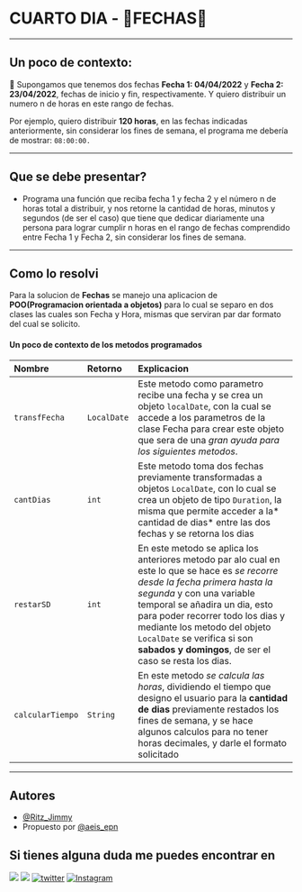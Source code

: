 
# CUARTO DIA - 📅FECHAS📅

---
## Un poco de contexto:
📅 Supongamos que tenemos dos fechas **Fecha 1: 04/04/2022** y **Fecha 2: 23/04/2022**, fechas de inicio y fin, respectivamente. Y quiero distribuir un numero n de horas en este rango de fechas.



Por ejemplo, quiero distribuir **120 horas**, en las fechas indicadas anteriormente, sin considerar los fines de semana, el programa me debería de mostrar: `08:00:00. `

---
## Que se debe presentar?

 - Programa una función que reciba fecha 1 y fecha 2 y el número n de horas total a distribuir, y nos retorne la cantidad de horas, minutos y segundos (de ser el caso) que tiene que dedicar diariamente una persona para lograr cumplir n horas en el rango de fechas comprendido entre Fecha 1 y Fecha 2, sin considerar los fines de semana.

---
## Como lo resolvi

Para la solucion de **Fechas** se manejo una aplicacion de **POO(Programacion orientada a objetos)** para lo cual se separo en dos clases las cuales son Fecha y Hora, mismas que serviran par dar formato del cual se solicito.

#### Un poco de contexto de los metodos programados


| Nombre | Retorno     | Explicacion                       |
| :-------- | :------- | :-------------------------------- |
| `transfFecha`      | `LocalDate ` | Este metodo como parametro recibe una fecha y se crea un objeto `localDate`, con la cual se accede a los parametros de la clase Fecha para crear este objeto que sera de una *gran ayuda para los siguientes metodos*. || :-------- | :------- | :-------------------------------- |
| `cantDias`      | `int ` | Este metodo toma dos fechas previamente transformadas a objetos `LocalDate`, con lo cual se crea un objeto de tipo `Duration`, la misma que permite acceder a la* cantidad de dias* entre las dos fechas y se retorna los dias|| :-------- | :------- | :-------------------------------- |
| `restarSD`      | `int ` |En este metodo se aplica los anteriores metodo par alo cual en este lo que se hace es *se recorre desde la fecha primera hasta la segunda* y con una variable temporal se añadira un dia, esto para poder recorrer todo los dias y mediante los metodo del objeto `LocalDate` se verifica si son **sabados y domingos**, de ser el caso se resta los dias. || :-------- | :------- | :-------------------------------- |
| `calcularTiempo`      | `String ` |En este metodo *se calcula las horas*, dividiendo el tiempo que designo el usuario para la **cantidad de dias** previamente restados los fines de semana, y se hace algunos calculos para no tener horas decimales, y darle el formato solicitado |

---
## Autores

- [@Ritz_Jimmy](https://www.instagram.com/ritz_jimmy/?hl=es)
- Propuesto por [@aeis_epn](https://www.instagram.com/aeis_epn/?hl=es)


## Si tienes alguna duda me puedes encontrar en

[![](https://img.shields.io/badge/Telegram-2CA5E0?style=for-the-badge&logo=telegram&logoColor=white)](https://web.telegram.org/k/#@JotastarValla)
[![](https://img.shields.io/badge/WhatsApp-25D366?style=for-the-badge&logo=whatsapp&logoColor=white)](http://wa.me/5930992675567)
[![twitter](https://img.shields.io/badge/twitter-1DA1F2?style=for-the-badge&logo=twitter&logoColor=white)](https://twitter.com/jotavalla)
[![Instagram](https://img.shields.io/badge/Instagram-E4405F?style=for-the-badge&logo=instagram&logoColor=white
)](https://www.instagram.com/ritz_jimmy/?hl=es)
